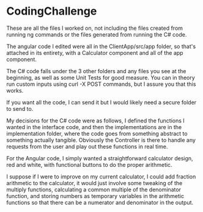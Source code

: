 # CodingChallenge

These are all the files I worked on, not including the files created from running ng commands or the files generated from running the C# code.

The angular code I edited were all in the ClientApp/src/app folder, so that's attached in its entirety, with a Calculator component and all of the app component.

The C# code falls under the 3 other folders and any files you see at the beginning, as well as some Unit Tests for good measure. You can in theory run custom inputs using curl -X POST commands, but I assure you that this works.

If you want all the code, I can send it but I would likely need a secure folder to send to.


My decisions for the C# code were as follows, I defined the functions I wanted in the interface code, and then the implementations are in the implementation folder, where the code goes from something abstract to something actually tangible. Obviously the Controller is there to handle any requests from the user and play out these functions in real time.

For the Angular code, I simply wanted a straightforward calculator design, red and white, with functional buttons to do the proper arithmetic.

I suppose if I were to improve on my current calculator, I could add fraction arithmetic to the calculator, it would just involve some tweaking of the multiply functions, calculating a common multiple of the denominator function, and storing numbers as temporary variables in the arithmetic functions so that there can be a numerator and denominator in the output.
